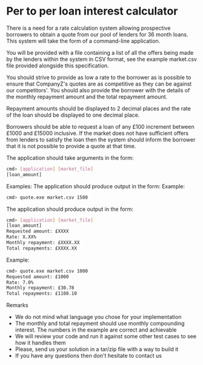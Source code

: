 # Per to per loan interest calculator

There is a need for a rate calculation system allowing prospective borrowers to obtain a quote from our pool of lenders for 36 month loans. This system will take the form of a command-line application.

You will be provided with a file containing a list of all the offers being made by the lenders within the system in CSV format, see the example market.csv file provided alongside this specification.

You should strive to provide as low a rate to the borrower as is possible to ensure that CompanyZ's quotes are as competitive as they can be against our competitors'. You should also provide the borrower with the details of the monthly repayment amount and the total repayment amount.

Repayment amounts should be displayed to 2 decimal places and the rate of the loan should be displayed to one decimal place.

Borrowers should be able to request a loan of any £100 increment between £1000 and £15000 inclusive. If the market does not have sufficient offers from lenders to satisfy the loan then the system should inform the borrower that it is not possible to provide a quote at that time.

The application should take arguments in the form:
```sh
cmd> [application] [market_file]
[loan_amount]
```
Examples:
The application should produce output in the form:
Example:
```sh
cmd> quote.exe market.csv 1500
```

The application should produce output in the form:
```sh
cmd> [application] [market_file]
[loan_amount]
Requested amount: £XXXX
Rate: X.XX%
Monthly repayment: £XXXX.XX
Total repayments: £XXXX.XX
```

Example:
```sh
cmd> quote.exe market.csv 1000
Requested amount: £1000
Rate: 7.0%
Monthly repayment: £30.78
Total repayments: £1108.10
```
Remarks

  - We do not mind what language you chose for your implementation
  - The monthly and total repayment should use monthly compounding interest. The numbers in the example are correct and achievable
  - We will review your code and run it against some other test cases to see how
it handles them
  - Please, send us your solution in a tar/zip file with a way to build it
  - If you have any questions then don't hesitate to contact us
